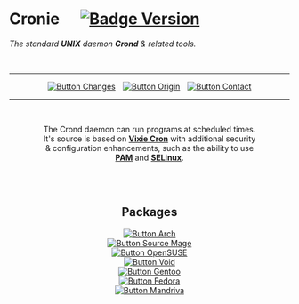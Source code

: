 
# Cronie    [![Badge Version]][Releases]

*The standard **UNIX** daemon **Crond** & related tools.*

<br>

<div align = center>

---

[![Button Changes]][Changes]  
[![Button Origin]][Origin]  
[![Button Contact]][Contact]

---

<br>

The Crond daemon can run programs at scheduled times. <br>
It's source is based on **[Vixie Cron]** with additional security <br>
& configuration enhancements, such as the ability to use <br>
**[PAM]** and **[SELinux]**.

<br>
<br>
  
## Packages

[![Button Arch]][Arch] <br>
[![Button Source Mage]][Source Mage] <br>
[![Button OpenSUSE]][OpenSUSE] <br>
[![Button Void]][Void] <br>
[![Button Gentoo]][Gentoo] <br>
[![Button Fedora]][Fedora] <br>
[![Button Mandriva]][Mandriva] 

</div>

<br>


<!----------------------------------------------------------------------------->

[Vixie Cron]: https://github.com/vixie/cron
[Releases]: https://github.com/cronie-crond/cronie/releases
[Contact]: mailto:cronie-devel@lists.fedorahosted.org
[SELinux]: https://selinuxproject.org/page/Main_Page
[Changes]: NEWS
[Origin]: http://www.urbandictionary.com/define.php?term=cronie 'Origin of the projects name'
[PAM]: https://github.com/linux-pam/linux-pam


<!-------------------------------{ Packages }---------------------------------->

[Source Mage]: http://dbg.download.sourcemage.org/grimoire/codex/stable/utils/cronie/
[Mandriva]: http://sophie.zarb.org/srpm/Mandriva,cooker,/cronie/history
[OpenSUSE]: https://software.opensuse.org/package/cronie
[Gentoo]: http://packages.gentoo.org/package/sys-process/cronie
[Fedora]: https://apps.fedoraproject.org/packages/cronie
[Void]: https://github.com/void-linux/void-packages/tree/master/srcpkgs/cronie
[Arch]: https://www.archlinux.org/packages/core/x86_64/cronie/


<!--------------------------------{ Badges }----------------------------------->

[Badge Version]: https://img.shields.io/badge/Version-1.6.1-blue.svg?style=for-the-badge


<!-------------------------------{ Buttons }----------------------------------->

[Button Changes]: https://img.shields.io/badge/Changelog-2478b5?style=for-the-badge
[Button Contact]: https://img.shields.io/badge/Contact-d74078?style=for-the-badge
[Button Origin]: https://img.shields.io/badge/Origin-36c5be?style=for-the-badge

[Button Source Mage]: https://img.shields.io/badge/Source_Mage-black?style=for-the-badge
[Button Mandriva]: https://img.shields.io/badge/Mandriva-0a1a22?style=for-the-badge
[Button OpenSUSE]: https://img.shields.io/badge/OpenSUSE-73BA25?style=for-the-badge&logo=OpenSUSE&logoColor=white
[Button Fedora]: https://img.shields.io/badge/Fedora-51A2DA?style=for-the-badge&logo=Fedora&logoColor=white
[Button Gentoo]: https://img.shields.io/badge/Gentoo-54487A?style=for-the-badge&logo=Gentoo&logoColor=white
[Button Arch]: https://img.shields.io/badge/Arch_Linux-1793D1?style=for-the-badge&logo=ArchLinux&logoColor=white
[Button Void]: https://img.shields.io/badge/Void_Linux-478061?style=for-the-badge
